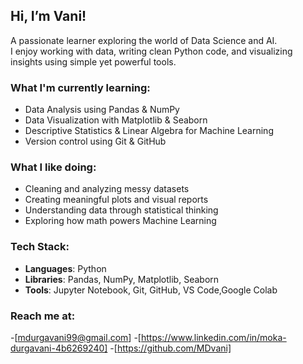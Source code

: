 ## Hi, I’m Vani!

A passionate learner exploring the world of Data Science and AI.  
I enjoy working with data, writing clean Python code, and visualizing insights using simple yet powerful tools.

###  What I'm currently learning:

 
- Data Analysis using Pandas & NumPy  
- Data Visualization with Matplotlib & Seaborn  
- Descriptive Statistics & Linear Algebra for Machine Learning  
- Version control using Git & GitHub

###  What I like doing:
- Cleaning and analyzing messy datasets  
- Creating meaningful plots and visual reports  
- Understanding data through statistical thinking  
- Exploring how math powers Machine Learning

###  Tech Stack:
- **Languages**: Python  
- **Libraries**: Pandas, NumPy, Matplotlib, Seaborn  
- **Tools**: Jupyter Notebook, Git, GitHub, VS Code,Google Colab

### Reach me at:
-[mdurgavani99@gmail.com]
-[https://www.linkedin.com/in/moka-durgavani-4b6269240]
-[https://github.com/MDvani]

